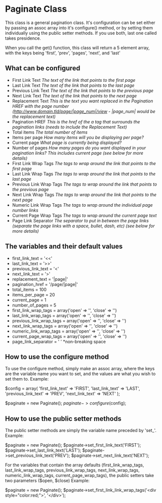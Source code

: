 #  Paginate Class

This class is a general pagination class. It's configuration can be set either by passing an assoc array into it's configure() method, or by setting them individually using the public setter methods. If you use both, last one called takes presidence.

When you call the get() function, this class will return a 5 element array, with the keys being 'first', 'prev', 'pages', 'next', and 'last'

## What can be configured
- First Link Text *The text of the link that points to the first page*
- Last Link Text *The text of the link that points to the last page*
- Previous Link Text *The text of the link that points to the previous page*
- Next Link Text *The text of the link that points to the next page*
- Replacement Text *This is the text you want replaced in the Pagination HREF with the page number (http://www.domain.tld/page/|page_num|/view - |page_num| would be the replacement text)*
- Pagination HREF *This is the href of the a tag that surrounds the pagination links (needs to include the Replacement Text)*
- Total items *The total number of items*
- Items per page *How many items will you be displaying per page?*
- Current page *What page is currently being displayed?*
- Number of pages *How many pages do you want displayed in your pagination links? This includes current page (see below for more details)*
- First Link Wrap Tags *The tags to wrap around the link that points to the first page*
- Last Link Wrap Tags *The tags to wrap around the link that points to the last page*
- Previous Link Wrap Tags *The tags to wrap around the link that points to the previous page*
- Next Link Wrap Tags *The tags to wrap around the link that points to the next page*
- Numeric Link Wrap Tags *The tags to wrap around the individual page number links*
- Current Page Wrap Tags *The tags to wrap around the current page text*
- Page Link Separator *The separator to put in between the page links (separate the page links with a space, bullet, dash, etc) (see below for more details)*

## The variables and their default values
- first_link_text = '<<'
- last_link_text = '>>'
- previous_link_text = '<'
- next_link_text = '>'
- replacement_text = '|page|'
- pagination_href = '/page/|page|'
- total_items = 100
- items_per_page = 20
- current_page = 1
- number_of_pages = 5
- first_link_wrap_tags = array('open' => '', 'close' => '')
- last_link_wrap_tags = array('open' => '', 'close' => '')
- previous_link_wrap_tags = array('open' => '', 'close' => '')
- next_link_wrap_tags = array('open' => '', 'close' => '')
- numeric_link_wrap_tags = array('open' => '', 'close' => '')
- current_page_wrap_tags = array('open' => '', 'close' => '')
- page_link_separator = '&nbsp;' *non-breaking space

## How to use the configure method
To use the configure method, simply make an assoc array, where the keys are the variable name you want to set, and the values are what you wish to set them to.
Example:

$config = array(
	'first_link_text' => 'FIRST',
	'last_link_text' => 'LAST',
	'previous_link_text' => 'PREV',
	'next_link_text' => 'NEXT'
);

$paginate = new Paginate();
$paginate->configure($config);

## How to use the public setter methods
The public setter methods are simply the variable name preceded by 'set_'.
Example:

$paginate = new Paginate();
$paginate->set_first_link_text('FIRST');
$paginate->set_last_link_text('LAST');
$paginate->set_previous_link_text('PREV');
$paginate->set_next_link_text('NEXT');

For the variables that contain the array defaults (first_link_wrap_tags, last_link_wrap_tags, previous_link_wrap_tags, next_link_wrap_tags, numeric_link_wrap_tags, current_page_wrap_tags), the public setters take two parameters ($open, $close)
Example:

$paginate = new Paginate();
$paginate->set_first_link_link_wrap_tags('&lt;div style="color:red;"&gt;', '&lt;/div&gt;');

